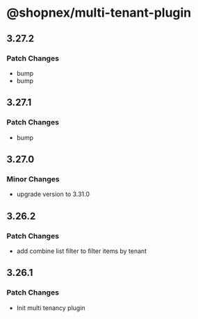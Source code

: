 # @shopnex/multi-tenant-plugin

## 3.27.2

### Patch Changes

- bump
- bump

## 3.27.1

### Patch Changes

- bump

## 3.27.0

### Minor Changes

- upgrade version to 3.31.0

## 3.26.2

### Patch Changes

- add combine list filter to filter items by tenant

## 3.26.1

### Patch Changes

- Init multi tenancy plugin
